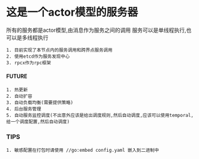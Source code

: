 # 这是一个actor模型的服务器
所有的服务都是actor模型,由消息作为服务之间的调用
服务可以是单线程执行,也可以是多线程执行


````
1. 目前实现了本节点内的服务调用和跨界点服务调用
2. 使用etcd作为服务发现中心
3. rpcx作为rpc框架
````

#### FUTURE
````
1. 热更新
2. 自动扩容
3. 自动负载均衡(需要提供策略)
4. 后台服务管理
5. 自动服务监控调度(不出意外应该是给出调度规则,然后自动调度,应该可以使用temporal,给一个调度配置,然后自动调度)
````

### TIPS
````
1. 敏感配置在打包时请使用 //go:embed config.yaml 嵌入到二进制中
````